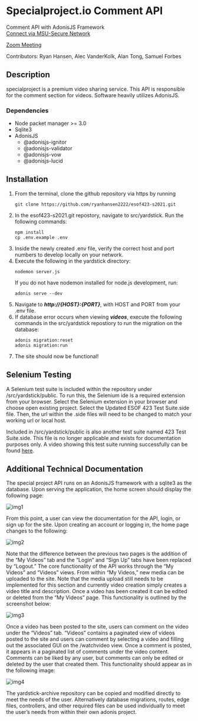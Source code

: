 # Specialproject.io Comment API
Comment API with AdonisJS Framework\
[Connect via MSU-Secure Network](http://esof423.cs.montana.edu:4006/home)

[Zoom Meeting](https://us05web.zoom.us/j/9131164556?pwd=SjRjTmZLWWlQd1RQM2V4ZmR6Q0c2Zz09)

Contributors: Ryan Hansen, Alec VanderKolk, Alan Tong, Samuel Forbes

## Description
specialproject is a premium video sharing service. This API is responsible for the comment section for videos. Software heavily utilizes AdonisJS. 

### Dependencies 
* Node packet manager >= 3.0
* Sqlite3
* AdonisJS 
    - @adonisjs-ignitor
    - @adonisjs-validator
    - @adonisjs-vow
    - @adonisjs-lucid

## Installation
1. From the terminal, clone the github repository via https by running
    ```
    git clone https://github.com/ryanhansen2222/esof423-s2021.git
    ```
2. In the esof423-s2021.git repostory, navigate to src/yardstick. Run the following commands:
    ```
    npm install
    cp .env.example .env
    ```
3. Inside the newly created .env file, verify the correct host and port numbers to develop locally on your network.
4. Execute the following in the yardstick directory:
    ```
    nodemon server.js 
    ```
    If you do not have nodemon installed for node.js development, run:
    ```
    adonis serve --dev
    ```
5. Navigate to ***http://{HOST}:{PORT}***, with HOST and PORT from your .env file.
6. If database error occurs when viewing ***videos***, execute the following commands in the src/yardstick repostiory to run the migration on the database:
    ```
    adonis migration:reset
    adonis migration:run
    ```
7. The site should now be functional!

## Selenium Testing

A Selenium test suite is included within the repository under /src/yardstick/public. To run this, the Selenium ide is a required extension from your browser. Select the Selenium extension in your browser and choose open existing project. Select the Updated ESOF 423 Test Suite.side file. Then, the url within the .side files will need to be changed to match your working url or local host. 

Included in /src/yardstick/public is also another test suite named 423 Test Suite.side. This file is no longer applicable and exists for documentation purposes only. A video showing this test suite running successfully can be found [here](https://youtu.be/ZJiIl9BfRrE). 

## Additional Technical Documentation
The special project API runs on an AdonisJS framework with a sqlite3 as the database. Upon serving the application, the home screen should display the following page:

![img1](https://user-images.githubusercontent.com/56380447/113443175-acf10000-93ae-11eb-8220-7abcea770b77.png)

From this point, a user can view the documentation for the API, login, or sign up for the site. Upon creating an account or logging in, the home page changes to the following: 

![img2](https://user-images.githubusercontent.com/56380447/113443246-d01baf80-93ae-11eb-8f5a-db06176d47cf.png)

Note that the difference between the previous two pages is the addition of the “My Videos” tab and the “Login” and “Sign Up” tabs have been replaced by “Logout.” The core functionality of the API works through the “My Videos” and “Videos” views. From within “My Videos,” new media can be uploaded to the site. Note that the media upload still needs to be implemented for this section and currently video creation simply creates a video title and description. Once a video has been created it can be edited or deleted from the “My Videos” page. This functionality is outlined by the screenshot below:

![img3](https://user-images.githubusercontent.com/56380447/113443317-f6414f80-93ae-11eb-8476-ed40c599c4a8.png)

Once a video has been posted to the site, users can comment on the video under the “Videos” tab. “Videos” contains a paginated view of videos posted to the site and users can comment by selecting a video and filling out the associated GUI on the /watchvideo view. Once a comment is posted, it appears in a paginated list of comments under the video content. Comments can be liked by any user, but comments can only be edited or deleted by the user that created them. This functionality should appear as in the following image:

![img4](https://user-images.githubusercontent.com/56380447/113443341-035e3e80-93af-11eb-8633-7ed07bab4482.png)

The yardstick-archive repository can be copied and modified directly to meet the needs of the user. Alternatively database migrations, routes, edge files, controllers, and other required files can be used individually to meet the user’s needs from within their own adonis project.
